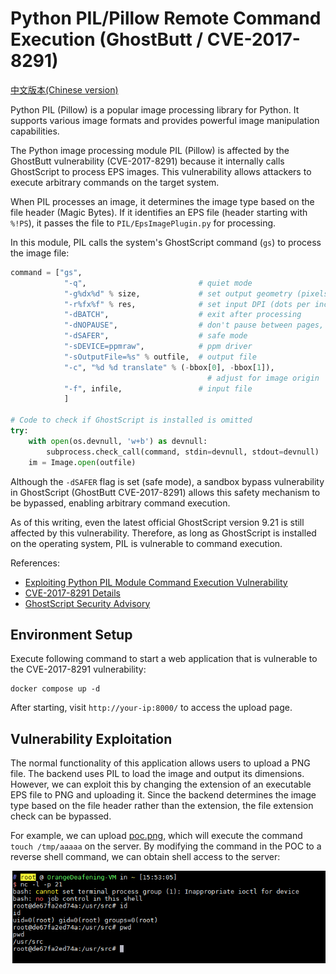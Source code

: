 # Python PIL/Pillow Remote Command Execution (GhostButt / CVE-2017-8291)

[中文版本(Chinese version)](README.zh-cn.md)

Python PIL (Pillow) is a popular image processing library for Python. It supports various image formats and provides powerful image manipulation capabilities.

The Python image processing module PIL (Pillow) is affected by the GhostButt vulnerability (CVE-2017-8291) because it internally calls GhostScript to process EPS images. This vulnerability allows attackers to execute arbitrary commands on the target system.

When PIL processes an image, it determines the image type based on the file header (Magic Bytes). If it identifies an EPS file (header starting with `%!PS`), it passes the file to `PIL/EpsImagePlugin.py` for processing.

In this module, PIL calls the system's GhostScript command (`gs`) to process the image file:

```python
command = ["gs",
            "-q",                         # quiet mode
            "-g%dx%d" % size,             # set output geometry (pixels)
            "-r%fx%f" % res,              # set input DPI (dots per inch)
            "-dBATCH",                    # exit after processing
            "-dNOPAUSE",                  # don't pause between pages,
            "-dSAFER",                    # safe mode
            "-sDEVICE=ppmraw",            # ppm driver
            "-sOutputFile=%s" % outfile,  # output file
            "-c", "%d %d translate" % (-bbox[0], -bbox[1]),
                                            # adjust for image origin
            "-f", infile,                 # input file
            ]

# Code to check if GhostScript is installed is omitted
try:
    with open(os.devnull, 'w+b') as devnull:
        subprocess.check_call(command, stdin=devnull, stdout=devnull)
    im = Image.open(outfile)
```

Although the `-dSAFER` flag is set (safe mode), a sandbox bypass vulnerability in GhostScript (GhostButt CVE-2017-8291) allows this safety mechanism to be bypassed, enabling arbitrary command execution.

As of this writing, even the latest official GhostScript version 9.21 is still affected by this vulnerability. Therefore, as long as GhostScript is installed on the operating system, PIL is vulnerable to command execution.

References:

- [Exploiting Python PIL Module Command Execution Vulnerability](http://blog.neargle.com/2017/09/28/Exploiting-Python-PIL-Module-Command-Execution-Vulnerability/)
- [CVE-2017-8291 Details](https://nvd.nist.gov/vuln/detail/CVE-2017-8291)
- [GhostScript Security Advisory](https://www.ghostscript.com/security-advisories.html)

## Environment Setup

Execute following command to start a web application that is vulnerable to the CVE-2017-8291 vulnerability:

```
docker compose up -d
```

After starting, visit `http://your-ip:8000/` to access the upload page.

## Vulnerability Exploitation

The normal functionality of this application allows users to upload a PNG file. The backend uses PIL to load the image and output its dimensions. However, we can exploit this by changing the extension of an executable EPS file to PNG and uploading it. Since the backend determines the image type based on the file header rather than the extension, the file extension check can be bypassed.

For example, we can upload [poc.png](poc.png), which will execute the command `touch /tmp/aaaaa` on the server. By modifying the command in the POC to a reverse shell command, we can obtain shell access to the server:

![Vulnerability Exploitation](01.png)

